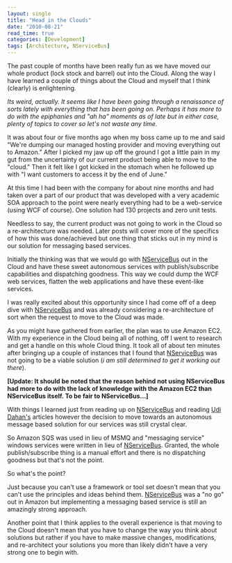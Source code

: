 ```yaml
---
layout: single
title: "Head in the Clouds"
date: "2010-08-21"
read_time: true
categories: [Development]
tags: [Architecture, NServiceBus]
---
```


The past couple of months have been really fun as we have moved our whole product (lock stock and barrel) out into the Cloud. 
Along the way I have learned a couple of things about the Cloud and myself that I think (clearly) is enlightening.

_Its weird, actually. It seems like I have been going through a renaissance of sorts lately with everything that has been going on. 
Perhaps it has more to do with the epiphanies and "ah ha" moments as of late but in either case, plenty of topics to cover so let's not waste any time._

It was about four or five months ago when my boss came up to me and said "We're dumping our managed hosting provider and moving everything out to Amazon." 
After I picked my jaw up off the ground I got a little pain in my gut from the uncertainty of our current product being able to move to the "cloud." 
Then it felt like I got kicked in the stomach when he followed up with "I want customers to access it by the end of June."

At this time I had been with the company for about nine months and had taken over a part of our product that was developed with a very academic SOA 
approach to the point were nearly everything had to be a web-service (using WCF of course). One solution had 130 projects and zero unit tests.

Needless to say, the current product was not going to work in the Cloud so a re-architecture was needed. Later posts will cover more of the specifics of how 
this was done/achieved but one thing that sticks out in my mind is our solution for messaging based services.

Initially the thinking was that we would go with [NServiceBus](http://www.nservicebus.com/) out in the Cloud and have these sweet autonomous services with 
publish/subscribe capabilities and dispatching goodness. This way we could dump the WCF web services, flatten the web applications and have these event-like services.

I was really excited about this opportunity since I had come off of a deep dive with [NServiceBus](http://www.nservicebus.com/) and was already considering a 
re-architecture of sort when the request to move to the Cloud was made.

As you might have gathered from earlier, the plan was to use Amazon EC2. With my experience in the Cloud being all of nothing, off I went to research and get 
a handle on this whole Cloud thing. It took all of about ten minutes after bringing up a couple of instances that I found that 
[NServiceBus](http://www.nservicebus.com/) was not going to be a viable solution (_i am still determined to get it working out there_).

**\[Update: It should be noted that the reason behind not using NServiceBus had more to do with the lack of knowledge with the Amazon EC2 than NServiceBus itself. 
To be fair to NServiceBus...\]**

With things I learned just from reading up on [NServiceBus](http://www.nservicebus.com/) and reading [Udi Dahan's](http://www.udidahan.com/) articles however 
the decision to move towards an autonomous message based solution for our services was still crystal clear.

So Amazon SQS was used in lieu of MSMQ and "messaging service" windows services were written in lieu of [NServiceBus](http://www.nservicebus.com/). 
Granted, the whole publish/subscribe thing is a manual effort and there is no dispatching goodness but that's not the point.

So what's the point?

Just because you can't use a framework or tool set doesn't mean that you can't use the principles and ideas behind them. 
[NServiceBus](http://www.nservicebus.com/) was a "no go" out in Amazon but implementing a messaging based service is still an amazingly strong approach.

Another point that I think applies to the overall experience is that moving to the Cloud doesn't mean that you have to change the way you think about 
solutions but rather if you have to make massive changes, modifications, and re-architect your solutions you more than likely didn't have a very 
strong one to begin with.

